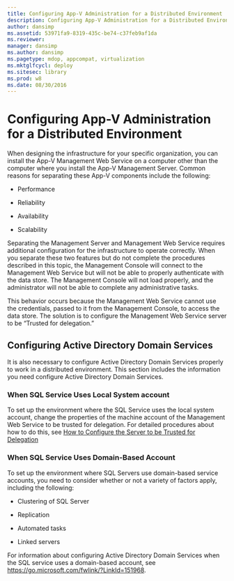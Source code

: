 ```yaml
---
title: Configuring App-V Administration for a Distributed Environment
description: Configuring App-V Administration for a Distributed Environment
author: dansimp
ms.assetid: 53971fa9-8319-435c-be74-c37feb9af1da
ms.reviewer: 
manager: dansimp
ms.author: dansimp
ms.pagetype: mdop, appcompat, virtualization
ms.mktglfcycl: deploy
ms.sitesec: library
ms.prod: w8
ms.date: 08/30/2016
---
```



# Configuring App-V Administration for a Distributed Environment


When designing the infrastructure for your specific organization, you can install the App-V Management Web Service on a computer other than the computer where you install the App-V Management Server. Common reasons for separating these App-V components include the following:

-   Performance

-   Reliability

-   Availability

-   Scalability

Separating the Management Server and Management Web Service requires additional configuration for the infrastructure to operate correctly. When you separate these two features but do not complete the procedures described in this topic, the Management Console will connect to the Management Web Service but will not be able to properly authenticate with the data store. The Management Console will not load properly, and the administrator will not be able to complete any administrative tasks.

This behavior occurs because the Management Web Service cannot use the credentials, passed to it from the Management Console, to access the data store. The solution is to configure the Management Web Service server to be “Trusted for delegation.”

## Configuring Active Directory Domain Services


It is also necessary to configure Active Directory Domain Services properly to work in a distributed environment. This section includes the information you need configure Active Directory Domain Services.

### When SQL Service Uses Local System account

To set up the environment where the SQL Service uses the local system account, change the properties of the machine account of the Management Web Service to be trusted for delegation. For detailed procedures about how to do this, see [How to Configure the Server to be Trusted for Delegation](how-to-configure-the-server-to-be-trusted-for-delegation.md)

### When SQL Service Uses Domain-Based Account

To set up the environment where SQL Servers use domain-based service accounts, you need to consider whether or not a variety of factors apply, including the following:

-   Clustering of SQL Server

-   Replication

-   Automated tasks

-   Linked servers

For information about configuring Active Directory Domain Services when the SQL service uses a domain-based account, see <https://go.microsoft.com/fwlink/?LinkId=151968>.

 

 





